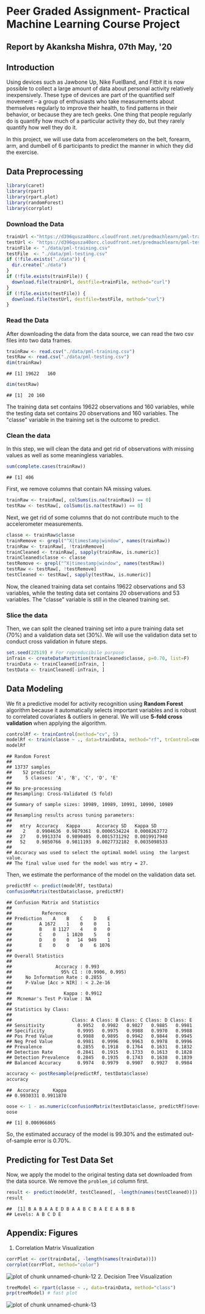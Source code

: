 # Peer Graded Assignment- Practical Machine Learning Course Project
 
## Report by Akanksha Mishra, 07th May, '20

## Introduction  
 Using devices such as Jawbone Up, Nike FuelBand, and Fitbit it is now possible to collect a large amount of data about personal activity relatively inexpensively. These type of devices are part of the quantified self movement – a group of enthusiasts who take measurements about themselves regularly to improve their health, to find patterns in their behavior, or because they are tech geeks. One thing that people regularly do is quantify how much of a particular activity they do, but they rarely quantify how well they do it.  

 In this project, we will use data from accelerometers on the belt, forearm, arm, and dumbell of 6 participants to predict the manner in which they did the exercise.  

 ## Data Preprocessing  

 ```r
 library(caret)
 library(rpart)
 library(rpart.plot)
 library(randomForest)
 library(corrplot)
 ```
 ### Download the Data

 ```r
 trainUrl <-"https://d396qusza40orc.cloudfront.net/predmachlearn/pml-training.csv"
 testUrl <- "https://d396qusza40orc.cloudfront.net/predmachlearn/pml-testing.csv"
 trainFile <- "./data/pml-training.csv"
 testFile  <- "./data/pml-testing.csv"
 if (!file.exists("./data")) {
   dir.create("./data")
 }
 if (!file.exists(trainFile)) {
   download.file(trainUrl, destfile=trainFile, method="curl")
 }
 if (!file.exists(testFile)) {
   download.file(testUrl, destfile=testFile, method="curl")
 }
 ```
 ### Read the Data
 After downloading the data from the data source, we can read the two csv files into two data frames.  

 ```r
 trainRaw <- read.csv("./data/pml-training.csv")
 testRaw <- read.csv("./data/pml-testing.csv")
 dim(trainRaw)
 ```

 ```
 ## [1] 19622   160
 ```

 ```r
 dim(testRaw)
 ```

 ```
 ## [1]  20 160
 ```
 The training data set contains 19622 observations and 160 variables, while the testing data set contains 20 observations and 160 variables. The "classe" variable in the training set is the outcome to predict.

 ### Clean the data
 In this step, we will clean the data and get rid of observations with missing values as well as some meaningless variables.

 ```r
 sum(complete.cases(trainRaw))
 ```

 ```
 ## [1] 406
 ```
 First, we remove columns that contain NA missing values.

 ```r
 trainRaw <- trainRaw[, colSums(is.na(trainRaw)) == 0]
 testRaw <- testRaw[, colSums(is.na(testRaw)) == 0]
 ```
 Next, we get rid of some columns that do not contribute much to the accelerometer measurements.

 ```r
 classe <- trainRaw$classe
 trainRemove <- grepl("^X|timestamp|window", names(trainRaw))
 trainRaw <- trainRaw[, !trainRemove]
 trainCleaned <- trainRaw[, sapply(trainRaw, is.numeric)]
 trainCleaned$classe <- classe
 testRemove <- grepl("^X|timestamp|window", names(testRaw))
 testRaw <- testRaw[, !testRemove]
 testCleaned <- testRaw[, sapply(testRaw, is.numeric)]
 ```
 Now, the cleaned training data set contains 19622 observations and 53 variables, while the testing data set contains 20 observations and 53 variables. The "classe" variable is still in the cleaned training set.

 ### Slice the data
 Then, we can split the cleaned training set into a pure training data set (70%) and a validation data set (30%). We will use the validation data set to conduct cross validation in future steps.  

 ```r
 set.seed(22519) # For reproducibile purpose
 inTrain <- createDataPartition(trainCleaned$classe, p=0.70, list=F)
 trainData <- trainCleaned[inTrain, ]
 testData <- trainCleaned[-inTrain, ]
 ```

 ## Data Modeling
 We fit a predictive model for activity recognition using **Random Forest** algorithm because it automatically selects important variables and is robust to correlated covariates & outliers in general. We will use **5-fold cross validation** when applying the algorithm.  

 ```r
 controlRf <- trainControl(method="cv", 5)
 modelRf <- train(classe ~ ., data=trainData, method="rf", trControl=controlRf, ntree=250)
 modelRf
 ```

 ```
 ## Random Forest
 ##
 ## 13737 samples
 ##    52 predictor
 ##     5 classes: 'A', 'B', 'C', 'D', 'E'
 ##
 ## No pre-processing
 ## Resampling: Cross-Validated (5 fold)
 ##
 ## Summary of sample sizes: 10989, 10989, 10991, 10990, 10989
 ##
 ## Resampling results across tuning parameters:
 ##
 ##   mtry  Accuracy   Kappa      Accuracy SD   Kappa SD    
 ##    2    0.9904636  0.9879361  0.0006534224  0.0008263772
 ##   27    0.9913374  0.9890405  0.0015731292  0.0019917940
 ##   52    0.9850766  0.9811193  0.0027732182  0.0035098533
 ##
 ## Accuracy was used to select the optimal model using  the largest value.
 ## The final value used for the model was mtry = 27.
 ```
 Then, we estimate the performance of the model on the validation data set.  

 ```r
 predictRf <- predict(modelRf, testData)
 confusionMatrix(testData$classe, predictRf)
 ```

 ```
 ## Confusion Matrix and Statistics
 ##
 ##           Reference
 ## Prediction    A    B    C    D    E
 ##          A 1672    1    0    0    1
 ##          B    8 1127    4    0    0
 ##          C    0    1 1020    5    0
 ##          D    0    0   14  949    1
 ##          E    0    0    0    6 1076
 ##
 ## Overall Statistics
 ##                                          
 ##                Accuracy : 0.993          
 ##                  95% CI : (0.9906, 0.995)
 ##     No Information Rate : 0.2855         
 ##     P-Value [Acc > NIR] : < 2.2e-16      
 ##                                          
 ##                   Kappa : 0.9912         
 ##  Mcnemar's Test P-Value : NA             
 ##
 ## Statistics by Class:
 ##
 ##                      Class: A Class: B Class: C Class: D Class: E
 ## Sensitivity            0.9952   0.9982   0.9827   0.9885   0.9981
 ## Specificity            0.9995   0.9975   0.9988   0.9970   0.9988
 ## Pos Pred Value         0.9988   0.9895   0.9942   0.9844   0.9945
 ## Neg Pred Value         0.9981   0.9996   0.9963   0.9978   0.9996
 ## Prevalence             0.2855   0.1918   0.1764   0.1631   0.1832
 ## Detection Rate         0.2841   0.1915   0.1733   0.1613   0.1828
 ## Detection Prevalence   0.2845   0.1935   0.1743   0.1638   0.1839
 ## Balanced Accuracy      0.9974   0.9979   0.9907   0.9927   0.9984
 ```

 ```r
 accuracy <- postResample(predictRf, testData$classe)
 accuracy
 ```

 ```
 ##  Accuracy     Kappa
 ## 0.9930331 0.9911870
 ```

 ```r
 oose <- 1 - as.numeric(confusionMatrix(testData$classe, predictRf)$overall[1])
 oose
 ```

 ```
 ## [1] 0.006966865
 ```
 So, the estimated accuracy of the model is 99.30% and the estimated out-of-sample error is 0.70%.

 ## Predicting for Test Data Set
 Now, we apply the model to the original testing data set downloaded from the data source. We remove the `problem_id` column first.  

 ```r
 result <- predict(modelRf, testCleaned[, -length(names(testCleaned))])
 result
 ```

 ```
 ##  [1] B A B A A E D B A A B C B A E E A B B B
 ## Levels: A B C D E
 ```

 ## Appendix: Figures
 1. Correlation Matrix Visualization  

 ```r
 corrPlot <- cor(trainData[, -length(names(trainData))])
 corrplot(corrPlot, method="color")
 ```

 ![plot of chunk unnamed-chunk-12](figure/unnamed-chunk-12-1.png)
 2. Decision Tree Visualization

 ```r
 treeModel <- rpart(classe ~ ., data=trainData, method="class")
 prp(treeModel) # fast plot
 ```

 ![plot of chunk unnamed-chunk-13](figure/unnamed-chunk-13-1.png)
